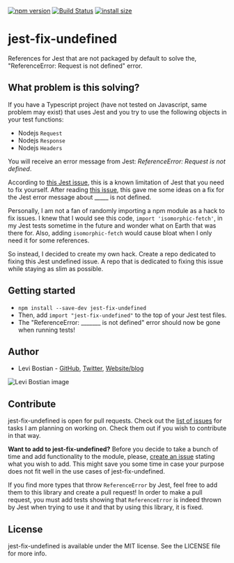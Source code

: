 [![npm version](https://img.shields.io/npm/v/jest-fix-undefined.svg?style=flat-square)](https://www.npmjs.org/package/jest-fix-undefined)
[![Build Status](https://travis-ci.com/levibostian/jest-fix-undefined.svg?branch=master)](https://travis-ci.com/levibostian/jest-fix-undefined)
[![install size](https://packagephobia.now.sh/badge?p=jest-fix-undefined)](https://packagephobia.now.sh/result?p=jest-fix-undefined)

# jest-fix-undefined

References for Jest that are not packaged by default to solve the, "ReferenceError: Request is not defined" error. 

## What problem is this solving? 

If you have a Typescript project (have not tested on Javascript, same problem may exist) that uses Jest and you try to use the following objects in your test functions:

* Nodejs `Request`
* Nodejs `Response`
* Nodejs `Headers`

You will receive an error message from Jest: *ReferenceError: Request is not defined*. 

According to [this Jest issue](https://github.com/facebook/jest/issues/7007#issuecomment-423137366), this is a known limitation of Jest that you need to fix yourself. After reading [this issue](https://github.com/jefflau/jest-fetch-mock/issues/13), this gave me some ideas on a fix for the Jest error message about _____ is not defined. 

Personally, I am not a fan of randomly importing a npm module as a hack to fix issues. I knew that I would see this code, `import 'isomorphic-fetch'`, in my Jest tests sometime in the future and wonder what on Earth that was there for. Also, adding `isomorphic-fetch` would cause bloat when I only need it for some references. 

So instead, I decided to create my own hack. Create a repo dedicated to fixing this Jest undefined issue. A repo that is dedicated to fixing this issue while staying as slim as possible. 

## Getting started 

* `npm install --save-dev jest-fix-undefined`
* Then, add `import "jest-fix-undefined"` to the top of your Jest test files. 
* The "ReferenceError: _______ is not defined" error should now be gone when running tests! 

## Author

* Levi Bostian - [GitHub](https://github.com/levibostian), [Twitter](https://twitter.com/levibostian), [Website/blog](http://levibostian.com)

![Levi Bostian image](https://gravatar.com/avatar/22355580305146b21508c74ff6b44bc5?s=250)

## Contribute

jest-fix-undefined is open for pull requests. Check out the [list of issues](https://github.com/levibostian/jest-fix-undefined/issues) for tasks I am planning on working on. Check them out if you wish to contribute in that way.

**Want to add to jest-fix-undefined?** Before you decide to take a bunch of time and add functionality to the module, please, [create an issue](https://github.com/levibostian/jest-fix-undefined/issues/new) stating what you wish to add. This might save you some time in case your purpose does not fit well in the use cases of jest-fix-undefined. 

If you find more types that throw `ReferenceError` by Jest, feel free to add them to this library and create a pull request! In order to make a pull request, you must add tests showing that `ReferenceError` is indeed thrown by Jest when trying to use it and that by using this library, it is fixed. 

## License

jest-fix-undefined is available under the MIT license. See the LICENSE file for more info.